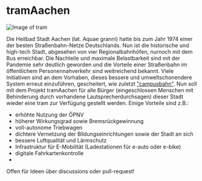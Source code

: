 # tramAachen
![Image of tram](https://upload.wikimedia.org/wikipedia/commons/thumb/4/49/ASEAG_1006.JPG/1200px-ASEAG_1006.JPG)

Die Heilbad Stadt Aachen (lat. Aquae granni) hatte bis zum Jahr 1974 einer der besten Straßenbahn-Netze Deutschlands. Nun ist die historische und high-tech Stadt, abgesehen von vier Regionalbahnhöfen, nurnoch mit dem Bus erreichbar. Die Nachteile und maximale Belastbarkeit sind mit der Pandemie sehr deutlich geworden und die Vorteile einer Straßenbahn im öffentlichem Personennahverkehr sind weitreichend bekannt. Viele Initiativen sind an dem Vorhaben, dieses bessere und umweltschonendere System erneut einzuführen, gescheitert, wie zuletzt ["campusbahn"](https://de.wikipedia.org/wiki/Campusbahn). Nun soll mit dem Projekt tramAachen für alle Bürger (eingeschlossen Menschen mit Behinderung durch vorhandene Lautsprecherdurchsagen) dieser Stadt wieder eine tram zur Verfügung gestellt werden. Einige Vorteile sind z.B.:

* erhöhte Nutzung der ÖPNV
* höherer Wirkungsgrad sowie Bremsrückgewinnung
* voll-autonome Triebwagen 
* dichtere Vernetzung der Bildungseinrichtungen sowie der Stadt an sich 
* bessere Luftqualität und Lärmschutz
* Infrastruktur für E-Mobilität (Ladestationen für e-auto oder e-bike)
* digitale Fahrkartenkontrolle
* 

Offen für Ideen über discussions oder pull-request! 
